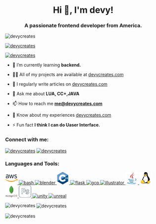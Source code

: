 
<h1 align="center">Hi 👋, I'm devy!</h1>
<h3 align="center">A passionate frontend developer from America.</h3>

<p align="left"> <img src="https://komarev.com/ghpvc/?username=devycreates&label=Profile%20views&color=0e75b6&style=flat" alt="devycreates" /> </p>

<p align="left"> <a href="https://github.com/ryo-ma/github-profile-trophy"><img src="https://github-profile-trophy.vercel.app/?username=devycreates" alt="devycreates" /></a> </p>

<p align="left"> <a href="https://twitter.com/devycreates" target="blank"><img src="https://img.shields.io/twitter/follow/devycreates?logo=twitter&style=for-the-badge" alt="devycreates" /></a> </p>

- 🌱 I’m currently learning **backend.**

- 👨‍💻 All of my projects are available at [devycreates.com](devycreates.com)

- 📝 I regularly write articles on [devycreates.com](devycreates.com)

- 💬 Ask me about **LUA, CC+,JAVA**

- 📫 How to reach me **me@devycreates.com**

- 📄 Know about my experiences [devycreates.com](devycreates.com)

- ⚡ Fun fact **I think I can do Uaser Interface.**

<h3 align="left">Connect with me:</h3>
<p align="left">
<a href="https://twitter.com/devycreates" target="blank"><img align="center" src="https://raw.githubusercontent.com/rahuldkjain/github-profile-readme-generator/master/src/images/icons/Social/twitter.svg" alt="devycreates" height="30" width="40" /></a>
<a href="https://www.youtube.com/c/devycreates" target="blank"><img align="center" src="https://raw.githubusercontent.com/rahuldkjain/github-profile-readme-generator/master/src/images/icons/Social/youtube.svg" alt="devycreates" height="30" width="40" /></a>
</p>

<h3 align="left">Languages and Tools:</h3>
<p align="left"> <a href="https://aws.amazon.com" target="_blank" rel="noreferrer"> <img src="https://raw.githubusercontent.com/devicons/devicon/master/icons/amazonwebservices/amazonwebservices-original-wordmark.svg" alt="aws" width="40" height="40"/> </a> <a href="https://www.gnu.org/software/bash/" target="_blank" rel="noreferrer"> <img src="https://www.vectorlogo.zone/logos/gnu_bash/gnu_bash-icon.svg" alt="bash" width="40" height="40"/> </a> <a href="https://www.blender.org/" target="_blank" rel="noreferrer"> <img src="https://download.blender.org/branding/community/blender_community_badge_white.svg" alt="blender" width="40" height="40"/> </a> <a href="https://www.w3schools.com/cpp/" target="_blank" rel="noreferrer"> <img src="https://raw.githubusercontent.com/devicons/devicon/master/icons/cplusplus/cplusplus-original.svg" alt="cplusplus" width="40" height="40"/> </a> <a href="https://flask.palletsprojects.com/" target="_blank" rel="noreferrer"> <img src="https://www.vectorlogo.zone/logos/pocoo_flask/pocoo_flask-icon.svg" alt="flask" width="40" height="40"/> </a> <a href="https://cloud.google.com" target="_blank" rel="noreferrer"> <img src="https://www.vectorlogo.zone/logos/google_cloud/google_cloud-icon.svg" alt="gcp" width="40" height="40"/> </a> <a href="https://www.adobe.com/in/products/illustrator.html" target="_blank" rel="noreferrer"> <img src="https://www.vectorlogo.zone/logos/adobe_illustrator/adobe_illustrator-icon.svg" alt="illustrator" width="40" height="40"/> </a> <a href="https://www.java.com" target="_blank" rel="noreferrer"> <img src="https://raw.githubusercontent.com/devicons/devicon/master/icons/java/java-original.svg" alt="java" width="40" height="40"/> </a> <a href="https://www.linux.org/" target="_blank" rel="noreferrer"> <img src="https://raw.githubusercontent.com/devicons/devicon/master/icons/linux/linux-original.svg" alt="linux" width="40" height="40"/> </a> <a href="https://www.mongodb.com/" target="_blank" rel="noreferrer"> <img src="https://raw.githubusercontent.com/devicons/devicon/master/icons/mongodb/mongodb-original-wordmark.svg" alt="mongodb" width="40" height="40"/> </a> <a href="https://www.photoshop.com/en" target="_blank" rel="noreferrer"> <img src="https://raw.githubusercontent.com/devicons/devicon/master/icons/photoshop/photoshop-line.svg" alt="photoshop" width="40" height="40"/> </a> <a href="https://unity.com/" target="_blank" rel="noreferrer"> <img src="https://www.vectorlogo.zone/logos/unity3d/unity3d-icon.svg" alt="unity" width="40" height="40"/> </a> <a href="https://unrealengine.com/" target="_blank" rel="noreferrer"> <img src="https://raw.githubusercontent.com/kenangundogan/fontisto/036b7eca71aab1bef8e6a0518f7329f13ed62f6b/icons/svg/brand/unreal-engine.svg" alt="unreal" width="40" height="40"/> </a> </p>

<p><img align="left" src="https://github-readme-stats.vercel.app/api/top-langs?username=devycreates&show_icons=true&locale=en&layout=compact" alt="devycreates" /></p>

<p>&nbsp;<img align="center" src="https://github-readme-stats.vercel.app/api?username=devycreates&show_icons=true&locale=en" alt="devycreates" /></p>

<p><img align="center" src="https://github-readme-streak-stats.herokuapp.com/?user=devycreates&" alt="devycreates" /></p>

